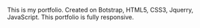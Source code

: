 This is my portfolio.
Created on Botstrap, HTML5, CSS3, Jquerry, JavaScript.
This portfolio is fully responsive.
